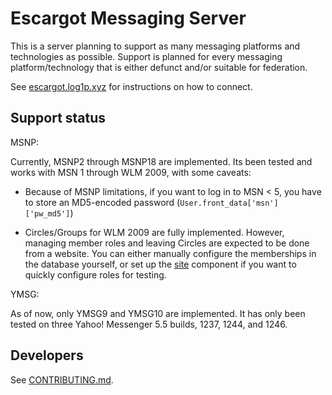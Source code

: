 # Escargot Messaging Server

This is a server planning to support as many messaging platforms and technologies as possible. Support is planned for every messaging platform/technology that is either defunct and/or suitable for federation.

See [escargot.log1p.xyz](https://escargot.log1p.xyz) for instructions on how to connect.


## Support status

MSNP:

Currently, MSNP2 through MSNP18 are implemented. Its been tested and works with MSN 1 through WLM 2009, with some caveats:

- Because of MSNP limitations, if you want to log in to MSN < 5, you have to store an MD5-encoded password (`User.front_data['msn']['pw_md5']`)

- Circles/Groups for WLM 2009 are fully implemented. However, managing member roles and leaving Circles are expected to be done from a website. You can either manually configure the memberships in the database yourself, or set up the [site](https://gitlab.com/escargot-chat/site/tree/patch/new-site) component if you want to quickly configure roles for testing.

YMSG:

As of now, only YMSG9 and YMSG10 are implemented. It has only been tested on three Yahoo! Messenger 5.5 builds, 1237, 1244, and 1246.

## Developers

See [CONTRIBUTING.md](/CONTRIBUTING.md).
